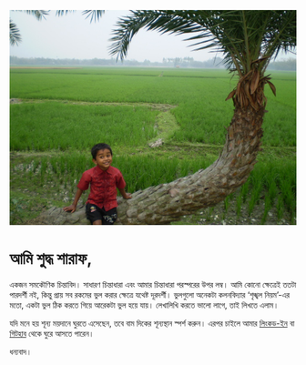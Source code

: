 ![Once I was a little guy](shuddho.jpg)

# আমি শুদ্ধ শারাফ,

একজন সমকৌণিক চিন্তাবিদ। সাধারণ চিন্তাধারা এবং আমার চিন্তাধারা পরস্পরের উপর লম্ব। আমি কোনো ক্ষেত্রেই ততটা পারদর্শী নই, কিন্তু প্রায় সব রকমের ভুল করার ক্ষেত্রে যথেষ্ট দূরদর্শী। ভুলগুলো অনেকটা কলনবিদ্যার ‘শৃঙ্খল নিয়ম’-এর মতো, একটা ভুল ঠিক করতে গিয়ে আরেকটা ভুল হয়ে যায়। লেখালিখি করতে ভালো লাগে, তাই লিখতে এলাম।

যদি মনে হয় শূন্য ময়দানে ঘুরতে এসেছেন, তবে বাম দিকের শূন্যস্থান স্পর্শ করুন। এরপর চাইলে আমার [লিংকড-ইন](https://www.linkedin.com/in/shuddhosharaf) বা [গিটহাব](https://github.com/sudo318) থেকে ঘুরে আসতে পারেন।

ধন্যবাদ।
